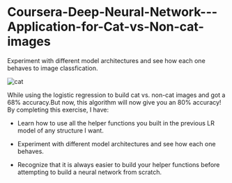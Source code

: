 # Coursera-Deep-Neural-Network---Application-for-Cat-vs-Non-cat-images
 Experiment with different model architectures and see how each one behaves to image classfication.
 
![cat](https://img.webmd.com/dtmcms/live/webmd/consumer_assets/site_images/article_thumbnails/other/cat_relaxing_on_patio_other/1800x1200_cat_relaxing_on_patio_other.jpg)

While using the logistic regression to build cat vs. non-cat images and got a 68% accuracy.But now, this algorithm will now give you an 80% accuracy! By completing this exercise, I have:

- Learn how to use all the helper functions you built in the previous LR model of any structure I want.

- Experiment with different model architectures and see how each one behaves.

- Recognize that it is always easier to build your helper functions before attempting to build a neural network from scratch.
